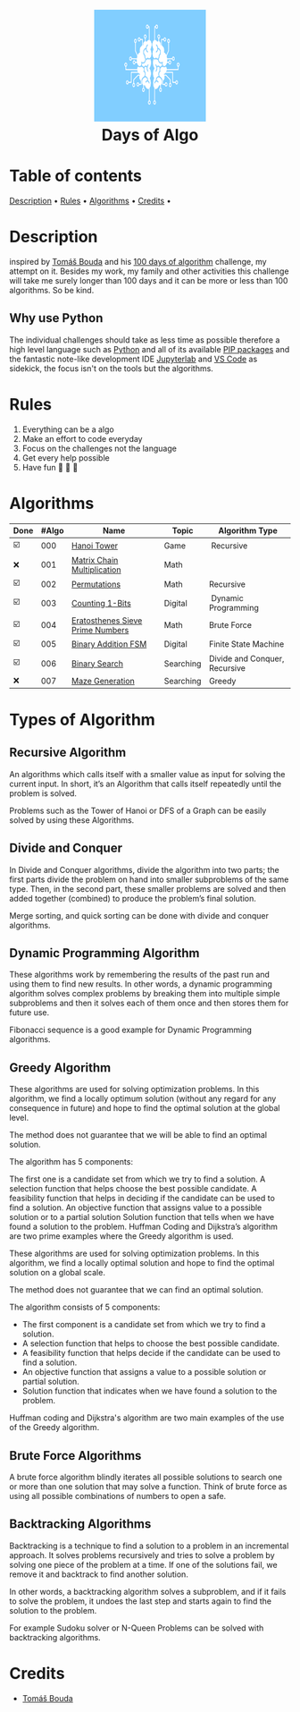 <h1 align="center">
  <br>
  <img src="./img/days-of-algo.svg" alt="Days of Algo Logo" width="200" height="200">
  <br>
  Days of Algo
  <br>
</h1>

# Table of contents

[Description](#description) •
[Rules](#rules) •
[Algorithms](#algorithms) •
[Credits](#credits) •

# Description

inspired by [Tomáš Bouda](https://medium.com/@tomas.bouda) and his [100 days of algorithm](https://medium.com/100-days-of-algorithms/100-days-of-algorithms-challenge-41996f7e1ec8) challenge, my attempt on it. Besides my work, my family and other activities this challenge will take me surely longer than 100 days and it can be more or less than 100 algorithms. So be kind.

## Why use Python

The individual challenges should take as less time as possible therefore a high level language such as [Python](https://www.python.org) and all of its available [PIP packages](https://pypi.org/project/pip/) and the fantastic note-like development IDE [Jupyterlab](https://jupyter.org) and [VS Code](https://code.visualstudio.com) as sidekick, the focus isn't on the tools but the algorithms.

# Rules

1. Everything can be a algo
2. Make an effort to code everyday
3. Focus on the challenges not the language
4. Get every help possible
5. Have fun :see_no_evil: :hear_no_evil: :speak_no_evil:

# Algorithms

| Done                    | #Algo | Name                                                                       | Topic      | Algorithm Type                |
| ----------------------  | ----- | -------------------------------------------------------------------------- | ---------- | ----------------------------- |
| :ballot_box_with_check: |   000 | [Hanoi Tower](./src/000-hanoi-tower.ipynb)                                 | Game       | Recursive                     |
| :x:                     |   001 | [Matrix Chain Multiplication](./src/001-matrix-chain-multiplication.ipynb) | Math       |                               |
| :ballot_box_with_check: |   002 | [Permutations](./src/002-permutations.ipynb)                               | Math       | Recursive                     |
| :ballot_box_with_check: |   003 | [Counting 1-Bits](./src/003-counting-1bits.ipynb)                          | Digital    | Dynamic Programming           |
| :ballot_box_with_check: |   004 | [Eratosthenes Sieve Prime Numbers](./src/004-eratosthenes-sieve.ipynb)     | Math       | Brute Force                   |
| :ballot_box_with_check: |   005 | [Binary Addition FSM](./src/005-binary-addition-fsm.ipynb)                 | Digital    | Finite State Machine          |
| :ballot_box_with_check: |   006 | [Binary Search](./src/006-binary-search.ipynb)                             | Searching  | Divide and Conquer, Recursive |
| :x:                     |   007 | [Maze Generation](./src/007-maze-generation-kruskal.ipynb)                 | Searching  | Greedy                        |

# Types of Algorithm

## Recursive Algorithm

An algorithms which calls itself with a smaller value as input for solving the current input. In short, it’s an Algorithm that calls itself repeatedly until the problem is solved.

Problems such as the Tower of Hanoi or DFS of a Graph can be easily solved by using these Algorithms.

## Divide and Conquer

In Divide and Conquer algorithms, divide the algorithm into two parts; the first parts divide the problem on hand into smaller subproblems of the same type. Then, in the second part, these smaller problems are solved and then added together (combined) to produce the problem’s final solution.

Merge sorting, and quick sorting can be done with divide and conquer algorithms.

## Dynamic Programming Algorithm

These algorithms work by remembering the results of the past run and using them to find new results. In other words, a dynamic programming algorithm solves complex problems by breaking them into multiple simple subproblems and then it solves each of them once and then stores them for future use.

Fibonacci sequence is a good example for Dynamic Programming algorithms.

## Greedy Algorithm

These algorithms are used for solving optimization problems. In this algorithm, we find a locally optimum solution (without any regard for any consequence in future) and hope to find the optimal solution at the global level.

The method does not guarantee that we will be able to find an optimal solution.

The algorithm has 5 components:

The first one is a candidate set from which we try to find a solution.
A selection function that helps choose the best possible candidate.
A feasibility function that helps in deciding if the candidate can be used to find a solution.
An objective function that assigns value to a possible solution or to a partial solution
Solution function that tells when we have found a solution to the problem.
Huffman Coding and Dijkstra’s algorithm are two prime examples where the Greedy algorithm is used.

These algorithms are used for solving optimization problems. In this algorithm, we find a locally optimal solution and hope to find the optimal solution on a global scale.

The method does not guarantee that we can find an optimal solution.

The algorithm consists of 5 components:
* The first component is a candidate set from which we try to find a solution.
* A selection function that helps to choose the best possible candidate.
* A feasibility function that helps decide if the candidate can be used to find a solution.
* An objective function that assigns a value to a possible solution or partial solution.
* Solution function that indicates when we have found a solution to the problem.

Huffman coding and Dijkstra's algorithm are two main examples of the use of the Greedy algorithm.

## Brute Force Algorithms

A brute force algorithm blindly iterates all possible solutions to search one or more than one solution that may solve a function. Think of brute force as using all possible combinations of numbers to open a safe.

## Backtracking Algorithms

Backtracking is a technique to find a solution to a problem in an incremental approach. It solves problems recursively and tries to solve a problem by solving one piece of the problem at a time. If one of the solutions fail, we remove it and backtrack to find another solution.

In other words, a backtracking algorithm solves a subproblem, and if it fails to solve the problem, it undoes the last step and starts again to find the solution to the problem.

For example Sudoku solver  or N-Queen Problems can be solved with backtracking algorithms.

# Credits

* [Tomáš Bouda](https://medium.com/@tomas.bouda)
